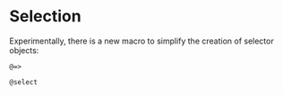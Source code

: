 # Selection

Experimentally, there is a new macro to simplify the creation of selector objects:

```@docs
@=>
```

```@docs
@select
```
